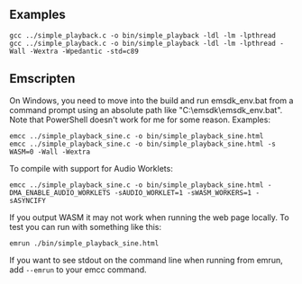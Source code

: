 Examples
--------
    gcc ../simple_playback.c -o bin/simple_playback -ldl -lm -lpthread
    gcc ../simple_playback.c -o bin/simple_playback -ldl -lm -lpthread -Wall -Wextra -Wpedantic -std=c89
    
Emscripten
----------
On Windows, you need to move into the build and run emsdk_env.bat from a command prompt using an absolute
path like "C:\emsdk\emsdk_env.bat". Note that PowerShell doesn't work for me for some reason. Examples:

    emcc ../simple_playback_sine.c -o bin/simple_playback_sine.html
    emcc ../simple_playback_sine.c -o bin/simple_playback_sine.html -s WASM=0 -Wall -Wextra
    
To compile with support for Audio Worklets:

    emcc ../simple_playback_sine.c -o bin/simple_playback_sine.html -DMA_ENABLE_AUDIO_WORKLETS -sAUDIO_WORKLET=1 -sWASM_WORKERS=1 -sASYNCIFY

If you output WASM it may not work when running the web page locally. To test you can run with something
like this:

    emrun ./bin/simple_playback_sine.html

If you want to see stdout on the command line when running from emrun, add `--emrun` to your emcc command.